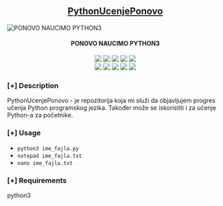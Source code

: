 <h2 align="center"><u>PythonUcenjePonovo</u></h2>

![PONOVO NAUCIMO PYTHON3](https://external-content.duckduckgo.com/iu/?u=https%3A%2F%2Fiq.opengenus.org%2Fcontent%2Fimages%2F2020%2F10%2Fgithub-logo.png&f=1&nofb=1)
<h4 align="center"> PONOVO NAUCIMO PYTHON3 </h4>

<p align="center">
    <img src="https://img.shields.io/github/stars/Smajkan/PythonUcenjePonovo?style=for-the-badge&color=orange">
    <img src="https://img.shields.io/github/forks/Smajkan/PythonUcenjePonovo?style=for-the-badge&color=purple">
    <img src="https://img.shields.io/github/license/Smajkan/PythonUcenjePonovo?style=for-the-badge&color=blue">
    <img src="https://img.shields.io/github/issues/Smajkan/PythonUcenjePonovo?style=for-the-badge&color=red">
    <img src="https://img.shields.io/github/contributors/Smajkan/PythonUcenjePonovo?style=for-the-badge&color=cyan">
<br>
    <img src="https://img.shields.io/badge/Author-Smajkan-magenta?style=flat-square">
    <img src="https://img.shields.io/badge/Open%20Source-Yes-orange?style=flat-square">
    <img src="https://img.shields.io/badge/Maintained-Yes-cyan?style=flat-square">
    <img src="https://img.shields.io/badge/Made%20In-BiH-green?style=flat-square">
    <img src="https://img.shields.io/badge/Written%20In-Python3-blue?style=flat-square">
</p>

### [+] Description
PythonUcenjePonovo - je repozitorija koja mi služi da objavljujem progres učenja Python programskog jezika. Također može se iskoristiti i za učenje Python-a za početnike.


### [+] Usage
 - `python3 ime_fajla.py`
 - `notepad ime_fajla.txt`
 - `nano ime_fajla.txt`

### [+] Requirements
python3

